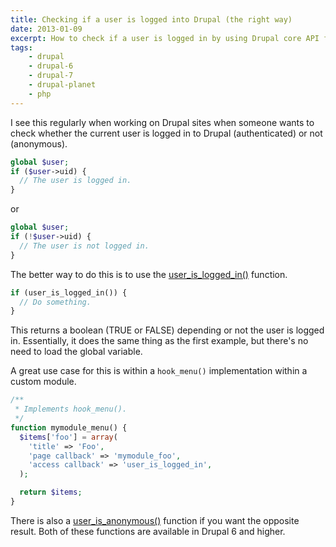 ```yaml
---
title: Checking if a user is logged into Drupal (the right way)
date: 2013-01-09
excerpt: How to check if a user is logged in by using Drupal core API functions.
tags:
    - drupal
    - drupal-6
    - drupal-7
    - drupal-planet
    - php
---
```


I see this regularly when working on Drupal sites when someone wants to check
whether the current user is logged in to Drupal (authenticated) or not
(anonymous).

```php
global $user;
if ($user->uid) {
  // The user is logged in.
}
```

or

```php
global $user;
if (!$user->uid) {
  // The user is not logged in.
}
```

The better way to do this is to use the
[user_is_logged_in()](http://api.drupal.org/api/drupal/modules!user!user.module/function/user_is_logged_in/7)
function.

```php
if (user_is_logged_in()) {
  // Do something.
}
```

This returns a boolean (TRUE or FALSE) depending or not the user is logged in.
Essentially, it does the same thing as the first example, but there's no need to
load the global variable.

A great use case for this is within a `hook_menu()` implementation within a
custom module.

```php
/**
 * Implements hook_menu().
 */
function mymodule_menu() {
  $items['foo'] = array(
    'title' => 'Foo',
    'page callback' => 'mymodule_foo',
    'access callback' => 'user_is_logged_in',
  );

  return $items;
}
```

There is also a
[user_is_anonymous()](http://api.drupal.org/api/drupal/modules!user!user.module/function/user_is_anonymous/7)
function if you want the opposite result. Both of these functions are available
in Drupal 6 and higher.
